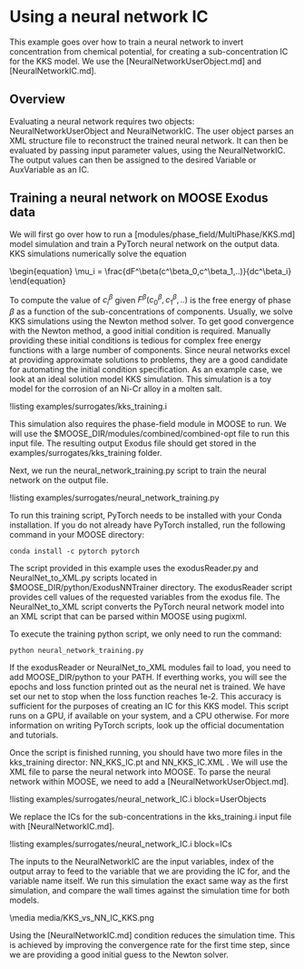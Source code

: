 # Using a neural network IC

This example goes over how to train a neural network to invert concentration from chemical potential, for creating a sub-concentration IC for the KKS model. We use the [NeuralNetworkUserObject.md] and [NeuralNetworkIC.md].

## Overview

Evaluating a neural network requires two objects: NeuralNetworkUserObject and NeuralNetworkIC. The user object parses an XML structure file to reconstruct the trained neural network. It can then be evaluated by passing input parameter values, using the NeuralNetworkIC. The output values can then be assigned to the desired Variable or AuxVariable as an IC.

## Training a neural network on MOOSE Exodus data

We will first go over how to run a [modules/phase_field/MultiPhase/KKS.md]  model simulation and train a PyTorch neural network on the output data. KKS simulations numerically solve the equation

\begin{equation}
  \mu_i = \frac{dF^\beta(c^\beta_0,c^\beta_1,..)}{dc^\beta_i}
\end{equation}

To compute the value of $c^\beta_i$ given $F^\beta(c^\beta_0,c^\beta_1,..)$ is the free energy of phase $\beta$ as a function of the sub-concentrations of components. Usually, we solve KKS simulations using the Newton method solver. To get good convergence with the Newton method, a good initial condition is required. Manually providing these initial conditions is tedious for complex free energy functions with a large number of components. Since neural networks excel at providing approximate solutions to problems, they are a good candidate for automating the initial condition specification. As an example case, we look at an ideal solution model KKS simulation. This simulation is a toy model for the corrosion of an Ni-Cr alloy in a molten salt.

!listing examples/surrogates/kks_training.i

This simulation also requires the phase-field module in MOOSE to run. We will use the $MOOSE_DIR/modules/combined/combined-opt file to run this input file. The resulting output Exodus file should get stored in the examples/surrogates/kks_training folder.

Next, we run the neural_network_training.py script to train the neural network on the output file.

!listing examples/surrogates/neural_network_training.py

To run this training script, PyTorch needs to be installed with your Conda installation. If you do not already have PyTorch installed, run the following command in your MOOSE directory:

```language=bash
conda install -c pytorch pytorch
```

The script provided in this example uses the exodusReader.py and NeuralNet_to_XML.py scripts located in $MOOSE_DIR/python/ExodusNNTrainer directory. The exodusReader script provides cell values of the requested variables from the exodus file. The NeuralNet_to_XML script converts the PyTorch neural network model into an XML script that can be parsed within MOOSE using pugixml.

To execute the training python script, we only need to run the command:

```language=bash
python neural_network_training.py
```

If the exodusReader or NeuralNet_to_XML modules fail to load, you need to add MOOSE_DIR/python to your PATH. If everthing works, you will see the epochs and loss function printed out as the neural net is trained. We have set our net to stop when the loss function reaches 1e-2. This accuracy is sufficient for the purposes of creating an IC for this KKS model. This script runs on a GPU, if available on your system, and a CPU otherwise. For more information on writing PyTorch scripts, look up the official documentation and tutorials.

Once the script is finished running, you should have two more files in the kks_training director: NN_KKS_IC.pt and NN_KKS_IC.XML . We will use the XML file to parse the neural network into MOOSE. To parse the neural network within MOOSE, we need to add a [NeuralNetworkUserObject.md].

!listing examples/surrogates/neural_network_IC.i block=UserObjects

We replace the ICs for the sub-concentrations in the kks_training.i input file with [NeuralNetworkIC.md].

!listing examples/surrogates/neural_network_IC.i block=ICs

The inputs to the NeuralNetworkIC are the input variables, index of the output array to feed to the variable that we are providing the IC for, and the variable name itself. We run this simulation the exact same way as the first simulation, and compare the wall times against the simulation time for both models.

\media media/KKS_vs_NN_IC_KKS.png

Using the [NeuralNetworkIC.md] condition reduces the simulation time. This is achieved by improving the convergence rate for the first time step, since we are providing a good initial guess to the Newton solver.

